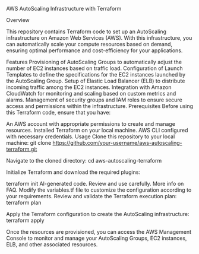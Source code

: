 AWS AutoScaling Infrastructure with Terraform

Overview

This repository contains Terraform code to set up an AutoScaling infrastructure on Amazon Web Services (AWS). With this infrastructure, you can automatically scale your compute resources based on demand, ensuring optimal performance and cost-efficiency for your applications.

Features
Provisioning of AutoScaling Groups to automatically adjust the number of EC2 instances based on traffic load.
Configuration of Launch Templates to define the specifications for the EC2 instances launched by the AutoScaling Group.
Setup of Elastic Load Balancer (ELB) to distribute incoming traffic among the EC2 instances.
Integration with Amazon CloudWatch for monitoring and scaling based on custom metrics and alarms.
Management of security groups and IAM roles to ensure secure access and permissions within the infrastructure.
Prerequisites
Before using this Terraform code, ensure that you have:

An AWS account with appropriate permissions to create and manage resources.
Installed Terraform on your local machine.
AWS CLI configured with necessary credentials.
Usage
Clone this repository to your local machine:
git clone https://github.com/your-username/aws-autoscaling-terraform.git

Navigate to the cloned directory:
cd aws-autoscaling-terraform

Initialize Terraform and download the required plugins:


terraform init
AI-generated code. Review and use carefully. More info on FAQ.
Modify the variables.tf file to customize the configuration according to your requirements.
Review and validate the Terraform execution plan:
terraform plan

Apply the Terraform configuration to create the AutoScaling infrastructure:
terraform apply

Once the resources are provisioned, you can access the AWS Management Console to monitor and manage your AutoScaling Groups, EC2 instances, ELB, and other associated resources.


